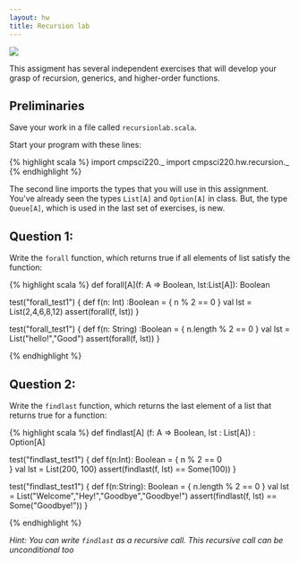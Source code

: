 ```yaml
---
layout: hw
title: Recursion lab
---
```


<a href="http://xkcd.com/244/">
<img src="http://imgs.xkcd.com/comics/tabletop_roleplaying.png">
</a>

This assigment has several independent exercises that will develop your
grasp of recursion, generics, and higher-order functions.


## Preliminaries

Save your work in a file called `recursionlab.scala`.

Start your program with these lines:

{% highlight scala %}
import cmpsci220._
import cmpsci220.hw.recursion._
{% endhighlight %}

The second line imports the types that you will use in this assignment. You've
already seen the types `List[A]` and `Option[A]` in class. But,
the type `Queue[A]`, which is used in the last set of exercises, is new.

## Question 1:

Write the `forall` function, which returns true if all elements of list satisfy the function: 

{% highlight scala %}
def forall[A](f: A => Boolean, lst:List[A]): Boolean

test("forall_test1") {
        def f(n: Int) :Boolean = {
                n % 2 == 0
        }
val lst = List(2,4,6,8,12)
assert(forall(f, lst))
}

test("forall_test1") {
        def f(n: String) :Boolean = {
                n.length % 2 == 0
        }
val lst = List("hello!","Good")
assert(forall(f, lst))
}

{% endhighlight %}

## Question 2:
Write the `findlast` function, which returns the last element of a list that returns true for a function:

{% highlight scala %}
def findlast[A] (f: A => Boolean, lst : List[A]) : Option[A]

test("findlast_test1") {
	def f(n:Int): Boolean = {
	n % 2 == 0	
	}
val lst = List(200, 100)
assert(findlast(f, lst) == Some(100))
}

test("findlast_test1") {
	def f(n:String): Boolean = {
	n.length % 2 == 0
	}
val lst = List("Welcome","Hey!","Goodbye","Goodbye!")
assert(findlast(f, lst) == Some("Goodbye!"))
}

{% endhighlight %}

*Hint: You can write `findlast` as a recursive call. This recursive call can be unconditional too*

[cmpsci220.hw.recursion]: ../../lib/api/#hw.recursion.package
